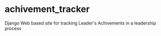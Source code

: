achivement_tracker
==================

Django Web based site for tracking Leader's Achivements in a leadership process
